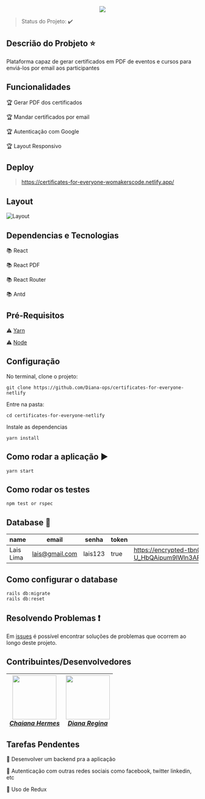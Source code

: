 <p align="center">
  <img src="https://user-images.githubusercontent.com/46378210/82461691-187cf800-9a91-11ea-98e0-446d0b942eab.png">
</p>

> Status do Projeto: 
:heavy_check_mark:

## Descrião do Probjeto :star:

Plataforma capaz de gerar certificados em PDF de eventos e cursos para enviá-los por email aos participantes

## Funcionalidades

:trophy: Gerar PDF dos certificados 

:trophy: Mandar certificados por email

:trophy: Autenticação com Google

:trophy: Layout Responsivo 

## Deploy 

> https://certificates-for-everyone-womakerscode.netlify.app/

## Layout 

![Layout](https://github.com/Diana-ops/certificates-for-everyone-netlify/blob/master/layout.png)

## Dependencias e Tecnologias

:books: React

:books: React PDF

:books: React Router

:books: Antd

## Pré-Requisitos

:warning: [Yarn](https://yarnpkg.com/lang/pt-BR/docs/install/)

:warning: [Node](https://nodejs.org/en/download/)

## Configuração

No terminal, clone o projeto:

```
git clone https://github.com/Diana-ops/certificates-for-everyone-netlify
```

Entre na pasta:

```
cd certificates-for-everyone-netlify
```

Instale as dependencias 

```
yarn install
```

## Como rodar a aplicação :arrow_forward:
```
yarn start
```

## Como rodar os testes 
```
npm test or rspec
```

## Database :floppy_disk:

|name|email|senha|token|avatar|
| -------- | -------- | -------- | -------- | -------- | 
| Lais Lima | lais@gmail.com |lais123|true| https://encrypted-tbn0.gstatic.com/images?q=tbn%3AANd9GcS9-U_HbQAipum9lWln3APcBIwng7T46hdBA42EJv8Hf6Z4fDT3&usqp=CAU |

## Como configurar o database 

```
rails db:migrate
rails db:reset
```

## Resolvendo Problemas :exclamation:

Em [issues](https://github.com/Diana-ops/rental-cars-treina-dev-1/issues) é possível encontrar soluções de problemas que ocorrem ao longo deste projeto. 

## Contribuintes/Desenvolvedores 

[<img src="https://media-exp1.licdn.com/dms/image/C4E03AQGE1Yb8mAu4_A/profile-displayphoto-shrink_200_200/0?e=1592438400&v=beta&t=-ANjM-l29GR6AVf_OxXkfk7NH424lVgJmjQIgIos2Ck" width="115"><br/><em>Chaiana Hermes</em>](https://github.com/chaihermes) | [<img src="https://avatars2.githubusercontent.com/u/46378210?s=400&u=071f7791bb03f8e102d835bdb9c2f0d3d24e8a34&v=4" width="115"><br/><em>Diana Regina</em>](https://github.com/Diana-ops) 
| ------ | ------ | 

## Tarefas Pendentes 

:memo: Desenvolver um backend pra a aplicação

:memo: Autenticação com outras redes sociais como facebook, twitter linkedin, etc

:memo: Uso de Redux 


